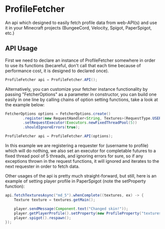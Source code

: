 # ProfileFetcher
An api which designed to easily fetch profile data from web-API(s) and use it in your Minecraft projects (BungeeCord, Velocity, Spigot, PaperSpigot, etc.)

## API Usage
First we need to declare an instance of ProfileFetcher somewhere in order to use its functions (becareful, don't call that each time because of performance cost, it is designed to declared once).
```java
ProfileFetcher api = ProfileFetcher.API();
```
Alternatively, you can customize your fetcher instance functionality by passing "FetcherOptions" as a parameter in constructor, you can build one easily in one line by calling chains of option setting functions, take a look at the example below:
```java
FetcherOptions options = FetcherOptions.create()
        .register(new RequestHandler<String, Textures>(RequestType.USERNAME_TO_PROFILE, username -> null, 2000))
        .setRequestExecutor(Executors.newFixedThreadPool(5))
        .shouldIgnoreErrors(true);

ProfileFetcher api = ProfileFetcher.API(options);
```
In this example we are registering a requester for (username to profile) which will do nothing, we also set an executor for completable futures to a fixed thread pool of 5 threads, and ignoring errors for sure, so if any exceptions thrown in the request functions, it will ignored and iterates to the next requester in order to fetch data.

Other usages of the api is pretty much straight-forward, but still, here is an example of setting player profile in PaperSpigot (note the setProperty function):
```java
api.fetchTexturesAsync("md_5").whenComplete((textures, ex) -> {
    Texture texture = textures.getMain();

    player.sendMessage(Component.text("Changed skin!"));
    player.getPlayerProfile().setProperty(new ProfileProperty("textures", texture.value, texture.signature));
    player.spigot().respawn();
});
```
